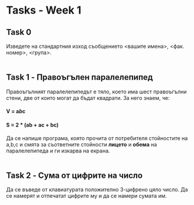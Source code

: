 # Tasks - Week 1

Task 0
----------

Изведете на стандартния изход съобщението <вашите имена>, <фак. номер>, <група>. <br><br>

Task 1 - Правоъгълен паралелепипед
----------

Правоъгълният паралелепипедът е тяло, което има шест правоъгълни стени, две от които могат да бъдат квадрати.
За него знаем, че:

#### V = a*b*c 
#### S = 2 * (ab + ac + bc)

Да се напише програма, която прочита от потребителя стойностите на a,b,c и смята за съответните стойности **лицето** и **обема** на паралелепипеда и ги изкарва на екрана. <br><br>

Task 2 - Сума от цифрите на число
----------

Да се въведе от клавиатурата положително 3-цифрено цяло число. Да се намерят и отпечатат цифрите му и да се намери сумата им.